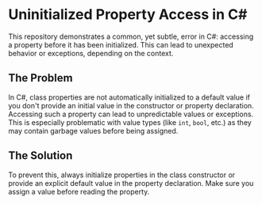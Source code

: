 # Uninitialized Property Access in C#

This repository demonstrates a common, yet subtle, error in C#: accessing a property before it has been initialized.  This can lead to unexpected behavior or exceptions, depending on the context.

## The Problem

In C#, class properties are not automatically initialized to a default value if you don't provide an initial value in the constructor or property declaration.  Accessing such a property can lead to unpredictable values or exceptions.  This is especially problematic with value types (like `int`, `bool`, etc.) as they may contain garbage values before being assigned.

## The Solution

To prevent this, always initialize properties in the class constructor or provide an explicit default value in the property declaration.  Make sure you assign a value before reading the property.